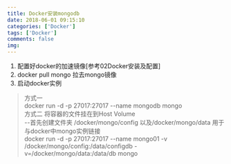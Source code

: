```yaml
---
title: Docker安装mongodb
date: 2018-06-01 09:15:10 
categories: ['Docker']
tags: ['Docker']
comments: false
img:
---
```


1. 配置好docker的加速镜像[参考02Docker安装及配置]  
2. docker pull mongo 拉去mongo镜像  
3. 启动docker实例  
> 方式一  
docker run -d -p 27017:27017 --name mongodb mongo   
> 方式二 将容器的文件挂在到Host Volume  
--首先创建文件夹  /docker/mongo/config  以及/docker/mongo/data 用于与docker中mongo实例链接  
docker run -d -p 27017:27017 --name mongo01 -v /docker/mongo/config:/data/configdb -v=/docker/mongo/data:/data/db mongo